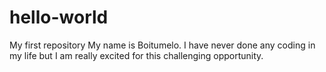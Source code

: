 # hello-world
My first repository
My name is Boitumelo. I have never done any coding in my life but I am really excited for this challenging opportunity.
